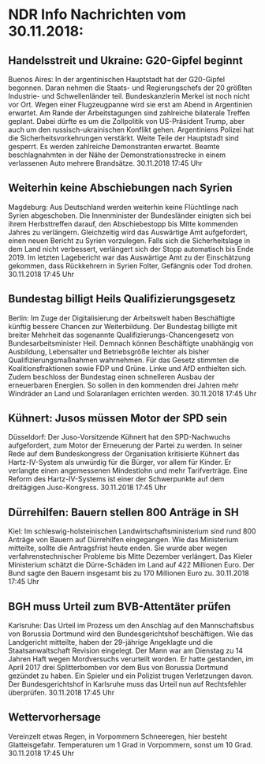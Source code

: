 # NDR Info Nachrichten vom 30.11.2018:


## Handelsstreit und Ukraine: G20-Gipfel beginnt
Buenos Aires: In der argentinischen Hauptstadt hat der G20-Gipfel begonnen. Daran nehmen die Staats- und Regierungschefs der 20 größten Industrie- und Schwellenländer teil. Bundeskanzlerin Merkel ist noch nicht vor Ort. Wegen einer Flugzeugpanne wird sie erst am Abend in Argentinien erwartet. Am Rande der Arbeitstagungen sind zahlreiche bilaterale Treffen geplant. Dabei dürfte es um die Zollpolitik von US-Präsident Trump, aber auch um den russisch-ukrainischen Konflikt gehen. Argentiniens Polizei hat die Sicherheitsvorkehrungen verstärkt. Weite Teile der Hauptstadt sind gesperrt. Es werden zahlreiche Demonstranten erwartet. Beamte beschlagnahmten in der Nähe der Demonstrationsstrecke in einem verlassenen Auto mehrere Brandsätze. 30.11.2018 17:45 Uhr 

## Weiterhin keine Abschiebungen nach Syrien
Magdeburg: Aus Deutschland werden weiterhin keine Flüchtlinge nach Syrien abgeschoben. Die Innenminister der Bundesländer einigten sich bei ihrem Herbsttreffen darauf, den Abschiebestopp bis Mitte kommenden Jahres zu verlängern. Gleichzeitig wird das Auswärtige Amt aufgefordert, einen neuen Bericht zu Syrien vorzulegen. Falls sich die Sicherheitslage in dem Land nicht verbessert, verlängert sich der Stopp automatisch bis Ende 2019. Im letzten Lagebericht war das Auswärtige Amt zu der Einschätzung gekommen, dass Rückkehrern in Syrien Folter, Gefängnis oder Tod drohen. 30.11.2018 17:45 Uhr 

## Bundestag billigt Heils Qualifizierungsgesetz
Berlin: Im Zuge der Digitalisierung der Arbeitswelt haben Beschäftigte künftig bessere Chancen zur Weiterbildung. Der Bundestag billigte mit breiter Mehrheit das sogenannte Qualifizierungs-Chancengesetz von Bundesarbeitsminister Heil. Demnach können Beschäftigte unabhängig von Ausbildung, Lebensalter und Betriebsgröße leichter als bisher Qualifizierungsmaßnahmen wahrnehmen. Für das Gesetz stimmten die Koalitionsfraktionen sowie FDP und Grüne. Linke und AfD enthielten sich. Zudem beschloss der Bundestag einen schnelleren Ausbau der erneuerbaren Energien. So sollen in den kommenden drei Jahren mehr Windräder an Land und Solaranlagen errichten werden. 30.11.2018 17:45 Uhr 

## Kühnert: Jusos müssen Motor der SPD sein
Düsseldorf:	Der Juso-Vorsitzende Kühnert hat den SPD-Nachwuchs aufgefordert, zum Motor der Erneuerung der Partei zu werden. In seiner Rede auf dem Bundeskongress der Organisation kritisierte Kühnert das Hartz-IV-System als unwürdig für die Bürger, vor allem für Kinder. Er verlangte einen angemessenen Mindestlohn und mehr Tarifverträge. Eine Reform des Hartz-IV-Systems ist einer der Schwerpunkte auf dem dreitägigen Juso-Kongress. 30.11.2018 17:45 Uhr 

## Dürrehilfen: Bauern stellen 800 Anträge in SH
Kiel: Im schleswig-holsteinischen Landwirtschaftsministerium sind rund 800 Anträge von Bauern auf Dürrehilfen eingegangen. Wie das Ministerium mitteilte, sollte die Antragsfrist heute enden. Sie wurde aber wegen verfahrenstechnischer Probleme bis Mitte Dezember verlängert. Das Kieler Ministerium schätzt die Dürre-Schäden im Land auf 422 Millionen Euro. Der Bund sagte den Bauern insgesamt bis zu 170 Millionen Euro zu. 30.11.2018 17:45 Uhr 

## BGH muss Urteil zum BVB-Attentäter prüfen
Karlsruhe: Das Urteil im Prozess um den Anschlag auf den Mannschaftsbus von Borussia Dortmund wird den Bundesgerichtshof beschäftigen. Wie das Landgericht mitteilte, haben der 29-jährige Angeklagte und die Staatsanwaltschaft Revision eingelegt. Der Mann war am Dienstag zu 14 Jahren Haft wegen Mordversuchs verurteilt worden. Er hatte gestanden, im April 2017 drei Splitterbomben vor dem Bus von Borussia Dortmund gezündet zu haben. Ein Spieler und ein Polizist trugen Verletzungen davon. Der Bundesgerichtshof in Karlsruhe muss das Urteil nun auf Rechtsfehler überprüfen. 30.11.2018 17:45 Uhr 

## Wettervorhersage
Vereinzelt etwas Regen, in Vorpommern Schneeregen, hier besteht  Glatteisgefahr. Temperaturen um 1 Grad in Vorpommern, sonst um 10  Grad. 30.11.2018 17:45 Uhr 
